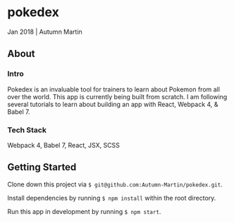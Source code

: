 # pokedex
Jan 2018 | Autumn Martin

## About
### Intro
Pokedex is an invaluable tool for trainers to learn about Pokemon from all over the world. This app is currently being built from scratch. I am following several tutorials to learn about building an app with React, Webpack 4, & Babel 7.

### Tech Stack
Webpack 4, Babel 7, React, JSX, SCSS

## Getting Started
Clone down this project via `$ git@github.com:Autumn-Martin/pokedex.git`. 

Install dependencies by running `$ npm install` within the root directory. 

Run this app in development by running `$ npm start`.
